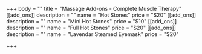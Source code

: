 +++
body = ""
title = "Massage Add-ons - Complete Muscle Therapy"
[[add_ons]]
description = ""
name = "Hot Stones"
price = "$20"
[[add_ons]]
description = ""
name = "Mini Hot Stones"
price = "$10"
[[add_ons]]
description = ""
name = "Full Hot Stones"
price = "$20"
[[add_ons]]
description = ""
name = "Lavendar Steamed Eyemask"
price = "$20"

+++
